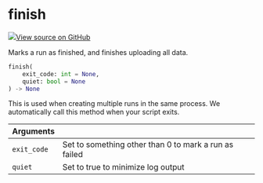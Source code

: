 # finish



[![](https://www.tensorflow.org/images/GitHub-Mark-32px.png)View source on GitHub](https://www.github.com/wandb/client/tree/latest/wandb/sdk/wandb_run.py#L3610-L3621)



Marks a run as finished, and finishes uploading all data.

```python
finish(
    exit_code: int = None,
    quiet: bool = None
) -> None
```




This is used when creating multiple runs in the same process.
We automatically call this method when your script exits.

| Arguments |  |
| :--- | :--- |
|  `exit_code` |  Set to something other than 0 to mark a run as failed |
|  `quiet` |  Set to true to minimize log output |

